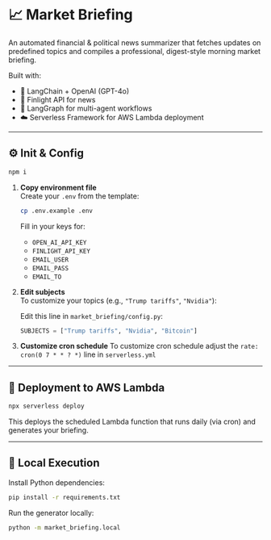# 📈 Market Briefing

An automated financial & political news summarizer that fetches updates on predefined topics and compiles a professional, digest-style morning market briefing.

Built with:

- 🧠 LangChain + OpenAI (GPT-4o)
- 📰 Finlight API for news
- 🧩 LangGraph for multi-agent workflows
- ☁️ Serverless Framework for AWS Lambda deployment

---

## ⚙️ Init & Config

```bash
npm i
```

1. **Copy environment file**  
   Create your `.env` from the template:

   ```bash
   cp .env.example .env
   ```

   Fill in your keys for:

   - `OPEN_AI_API_KEY`
   - `FINLIGHT_API_KEY`
   - `EMAIL_USER`
   - `EMAIL_PASS`
   - `EMAIL_TO`

2. **Edit subjects**  
   To customize your topics (e.g., `"Trump tariffs"`, `"Nvidia"`):

   Edit this line in `market_briefing/config.py`:

   ```python
   SUBJECTS = ["Trump tariffs", "Nvidia", "Bitcoin"]
   ```

3. **Customize cron schedule**
   To customize cron schedule adjust the `rate: cron(0 7 * * ? *)` line in `serverless.yml`

---

## 🚀 Deployment to AWS Lambda

```bash
npx serverless deploy
```

This deploys the scheduled Lambda function that runs daily (via cron) and generates your briefing.

---

## 🧪 Local Execution

Install Python dependencies:

```bash
pip install -r requirements.txt
```

Run the generator locally:

```bash
python -m market_briefing.local
```
